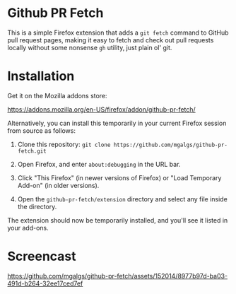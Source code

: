 # Github PR Fetch

This is a simple Firefox extension that adds a `git fetch` command to
GitHub pull request pages, making it easy to fetch and check out pull
requests locally without some nonsense `gh` utility, just plain ol' git.

# Installation

Get it on the Mozilla addons store:

https://addons.mozilla.org/en-US/firefox/addon/github-pr-fetch/

Alternatively, you can install this temporarily in your current Firefox
session from source as follows:

1. Clone this repository: `git clone https://github.com/mgalgs/github-pr-fetch.git`

2. Open Firefox, and enter `about:debugging` in the URL bar.

3. Click "This Firefox" (in newer versions of Firefox) or "Load Temporary Add-on" (in older versions).

4. Open the `github-pr-fetch/extension` directory and select any file inside the directory.

The extension should now be temporarily installed, and you'll see it listed in your add-ons.

# Screencast

https://github.com/mgalgs/github-pr-fetch/assets/152014/8977b97d-ba03-491d-b264-32ee17ced7ef
